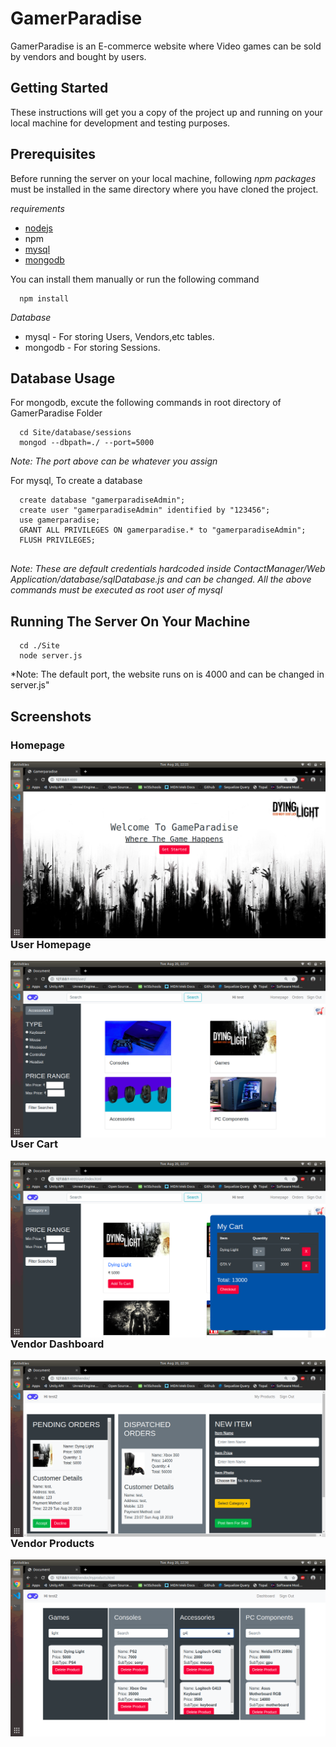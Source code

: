 # GamerParadise
GamerParadise is an E-commerce website where Video games can be sold by vendors and bought by users.

## Getting Started
These instructions will get you a copy of the project up and running on your local machine for development and testing purposes.

## Prerequisites
Before running the server on your local machine, following *npm packages* must be installed in the same directory where you have cloned the project.

*requirements*
* [nodejs](https://nodejs.org)
* npm
* [mysql](https://www.mysql.com)
* [mongodb](https://www.mongodb.com)

You can install them manually or run the following command
```
  npm install
```
*Database*
* mysql - For storing Users, Vendors,etc tables.
* mongodb - For storing Sessions.

## Database Usage
For mongodb, excute the following commands in root directory of GamerParadise Folder
```
  cd Site/database/sessions
  mongod --dbpath=./ --port=5000
```
*Note: The port above can be whatever you assign*

For mysql, To create a database
```
  create database "gamerparadiseAdmin";
  create user "gamerparadiseAdmin" identified by "123456";
  use gamerparadise;
  GRANT ALL PRIVILEGES ON gamerparadise.* to "gamerparadiseAdmin";
  FLUSH PRIVILEGES;
  
```
*Note: These are default credentials hardcoded inside ContactManager/Web Application/database/sqlDatabase.js and can be changed. All the above commands must be executed as root user of mysql*

## Running The Server On Your Machine
```
  cd ./Site
  node server.js
```
*Note: The default port, the website runs on is 4000 and can be changed in server.js"

## Screenshots
### Homepage
<img src="https://github.com/Bhaikko/GamerParadise/blob/master/Screenshots/Homepage.png"
     style="float: left; margin-right: 10px;"/>
     
### User Homepage
<img src="https://github.com/Bhaikko/GamerParadise/blob/master/Screenshots/Userhomepage.png"
     style="float: left; margin-right: 10px;"/>
     
### User Cart
<img src="https://github.com/Bhaikko/GamerParadise/blob/master/Screenshots/Usercart.png"
     style="float: left; margin-right: 10px;"/>
     
### Vendor Dashboard
<img src="https://github.com/Bhaikko/GamerParadise/blob/master/Screenshots/VendorHomepage.png"
     style="float: left; margin-right: 10px;"/>
     
### Vendor Products
<img src="https://github.com/Bhaikko/GamerParadise/blob/master/Screenshots/VendorProducts.png"
     style="float: left; margin-right: 10px;"/>

